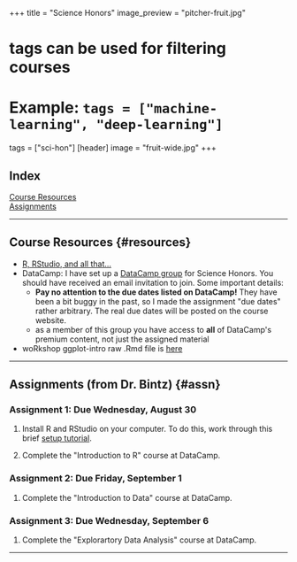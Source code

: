 +++
title = "Science Honors"
image_preview = "pitcher-fruit.jpg"
# tags can be used for filtering courses
# Example: `tags = ["machine-learning", "deep-learning"]`
tags = ["sci-hon"]
[header] 
image = "fruit-wide.jpg"
+++

## Index

[Course Resources](#resources)  
[Assignments](#assn)

---------------------------------------------------------------------

## Course Resources {#resources}

-  [R, RStudio, and all that...](/resources/Rstuff/)
-  DataCamp: I have set up a [DataCamp group](https://www.datacamp.com/groups/science-honors) for Science Honors. You should have received an email invitation to join. Some important details:
    -  **Pay no attention to the due dates listed on DataCamp!** They have been a bit buggy in the past, so I made the assignment "due dates" rather arbitrary. The real due dates will be posted on the course website.
    -  as a member of this group you have access to **all** of DataCamp's premium content, not just the assigned material
-  woRkshop ggplot-intro raw .Rmd file is [here](https://gist.githubusercontent.com/jbintz/94e7bcdbc5655dc293151c73a1b5a505/raw/13e19d3f983fd69ea85a646fceb0f6ddaf3d41fb/ggplot-intro.Rmd)
    
---------------------------------------------------------------------

## Assignments (from Dr. Bintz) {#assn}

### Assignment 1: Due Wednesday, August 30

1.  Install R and RStudio on your computer. To do this, work through this brief [setup tutorial](https://jjallaire.shinyapps.io/learnr-tutorial-00-setup/).

2.  Complete the "Introduction to R" course at DataCamp. 

### Assignment 2: Due Friday, September 1

1. Complete the "Introduction to Data" course at DataCamp. 

### Assignment 3: Due Wednesday, September 6

1. Complete the "Explorartory Data Analysis" course at DataCamp.

---------------------------------------------------------------------
